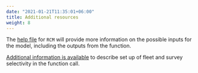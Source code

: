```yaml
---
date: "2021-01-21T11:35:01+06:00"
title: Additional resources
weight: 8
---
```


The [help file](https://samtool.openmse.com/reference/RCM.html) for `RCM` will provide more information on the possible inputs for the model, including the outputs from the function. 

[Additional information is available](../../tutorial-rcm-select) to describe set up of fleet and survey selectivity in the function call.

